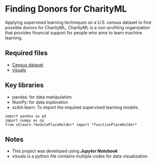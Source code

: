# Finding Donors for CharityML 
Applying supervised learning techniques on a U.S. census dataset to find possible donors for CharityML, CharityML is a non-profiting organization that provides financial support for people who aims to learn machine learning.


## Required files 
- [Census dataset](https://github.com/EsraaMaskati/Finding-Donors-for-CharityML/blob/master/census.csv)
- [visuals](https://github.com/EsraaMaskati/Finding-Donors-for-CharityML/blob/master/visuals.py)

## Key libraries
- pandas: for data manipulation
- NumPy: for data exploration
- scikit-learn: To import the required supervised learning models. 

``` 
import pandas as pd
import numpy as np
from sklearn.*modulePlaceHolder* import *functionPlaceHolder*
```

## Notes
- This project was developed using **_Jupyter_ _Notebook_**
- visuals is a python file contains multiple codes for data visualization

